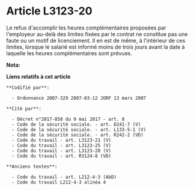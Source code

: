 # Article L3123-20

Le refus d'accomplir les heures complémentaires proposées par l'employeur au-delà des limites fixées par le contrat ne
constitue pas une faute ou un motif de licenciement. Il en est de même, à l'intérieur de ces limites, lorsque le salarié est
informé moins de trois jours avant la date à laquelle les heures complémentaires sont prévues.

**Nota:**



**Liens relatifs à cet article**

	**Codifié par**:

	  - Ordonnance 2007-329 2007-03-12 JORF 13 mars 2007

	**Cité par**:

	  - Décret n°2017-858 du 9 mai 2017 - art. 8
	  - Code de la sécurité sociale. - art. D241-7 (V)
	  - Code de la sécurité sociale. - art. L133-5-1 (V)
	  - Code de la sécurité sociale. - art. R242-2 (VD)
	  - Code du travail - art. L3123-21 (V)
	  - Code du travail - art. L3123-25 (V)
	  - Code du travail - art. L3123-28 (V)
	  - Code du travail - art. R3124-8 (VD)

	**Anciens textes**:

	  - Code du travail - art. L212-4-3 (AbD)
	  - Code du travail L212-4-3 alinéa 4

